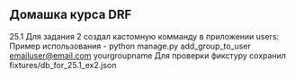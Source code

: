 Домашка курса DRF
----------------------------------------------------------------
25.1
Для задания 2 создал кастомную комманду в приложении users:
Пример использования - python manage.py add_group_to_user emailuser@email.com yourgroupname
Для проверки фикстуру сохранил fixtures/db_for_25.1_ex2.json
